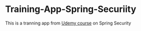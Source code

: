 # Training-App-Spring-Securiity
This is a tranning app from [Udemy course](https://www.udemy.com/course/spring-hibernate-tutorial/) on Spring Security
